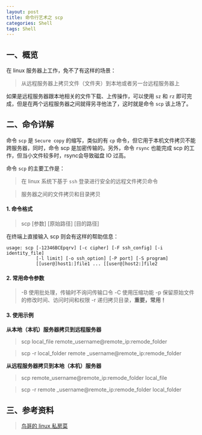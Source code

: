```yaml
---
layout: post
title: 命令行艺术之 scp
categories: Shell
tags: Shell
---
```


## 一、概览

在 linux 服务器上工作，免不了有这样的场景：

> 从远程服务器上拷贝文件（文件夹）到本地或者另一台远程服务器上

如果是远程服务器跟本地相关的文件下载、上传操作，可以使用 `sz` 和 `rz` 即可完成，但是在两个远程服务器之间就得另寻他法了，这时就是命令 `scp` 该上场了。

## 二、命令详解

命令 `scp` 是 `Secure copy` 的缩写，类似的有 `cp` 命令，但它用于本机文件拷贝不能跨服务器，同时，命令 scp 是加密传输的。另外，命令 `rsync` 也能完成 scp 的工作，但当小文件较多时，rsync会导致磁盘 IO 过高。

命令 `scp` 的主要工作是：

> 在 linux 系统下基于 `ssh` 登录进行安全的远程文件拷贝命令

> 服务器之间的文件拷贝和目录拷贝

#### 1. 命令格式

> scp [参数] [原始路径] [目的路径]

在终端上直接输入 scp 则会有这样的帮助信息：

<!--more-->

	usage: scp [-12346BCEpqrv] [-c cipher] [-F ssh_config] [-i identity_file]
           	   [-l limit] [-o ssh_option] [-P port] [-S program]
           	   [[user@]host1:]file1 ... [[user@]host2:]file2
           
#### 2. 常用命令参数

> -B 使用批处理，传输时不询问传输口令
> -C 使用压缩功能
> -p 保留原始文件的修改时间、访问时间和权限
> -r 递归拷贝目录，**重要，常用！**
           
#### 3. 使用示例

**从本地（本机）服务器拷贝到远程服务器**

> scp local_file remote_username@remote_ip:remode_folder

> scp -r local_folder remote _username@remote_ip:remode_folder

**从远程服务器拷贝到本地（本机）服务器**

> scp remote_username@remote_ip:remode_folder local_file 

> scp -r remote _username@remote_ip:remode_folder local_folder

## 三、参考资料

> [鸟哥的 linux 私房菜](http://linux.vbird.org/linux_basic/)